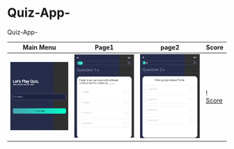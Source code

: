 # Quiz-App-
Quiz-App-





| Main Menu | Page1 | page2 |  Score |
|--|--|--|--|
| ![Main Menu](1.png) | ![Page1](2.png) | ![page2](3.png) | ! [Score](4.png) |!